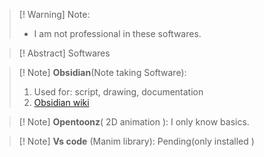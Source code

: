 
> [! Warning] Note:
>  - I am not professional in these softwares. 

> [! Abstract] Softwares

> [! Note] **Obsidian**(Note taking Software):
> 1. Used for: script, drawing, documentation
> 2. [Obsidian wiki](https://help.obsidian.md/Home)

> [! Note] **Opentoonz**( 2D animation ):
> I only know basics.

> [! Note] **Vs code** (Manim library): 
Pending(only installed )

